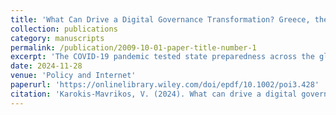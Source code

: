 ```yaml
---
title: 'What Can Drive a Digital Governance Transformation? Greece, the Covid–19 crisis and "a jump–started Lamborghini"'
collection: publications
category: manuscripts
permalink: /publication/2009-10-01-paper-title-number-1
excerpt: 'The COVID-19 pandemic tested state preparedness across the globe and exposed cross-sectoral deficiencies in infrastructure, resources and policymaking patterns. However, the prospects of the pandemic facilitating lasting institutional change have received limited attention. This study explores the drivers and resisting forces underpinning Greece''s ongoing digital governance transformation during conditions of crises through a Multiple Streams lens. The analysis is informed by original primary data from elite stakeholders across four policy areas and extends from policy adoption to implementation. The study concludes that the simultaneous surfacing of administrative deficiencies, the enhanced value acceptability for innovation and a series of cross-sectoral spillovers facilitated the introduction of digitization initiatives on an unprecedented scale. However, centralization and cultural resistance from both bureaucracies and the public during implementation pose strains to the completion of the transformative process. The paper''s insights contribute to the young but highly topical research agenda on digital governance transformation drivers.'
date: 2024-11-28
venue: 'Policy and Internet'
paperurl: 'https://onlinelibrary.wiley.com/doi/epdf/10.1002/poi3.428'
citation: 'Karokis-Mavrikos, V. (2024). What can drive a digital governance transformation? Greece, the Covid-19 crisis and "a jump-started Lamborghini". Policy & Internet, 1–22. https://doi.org/10.1002/poi3.428'
---
```

